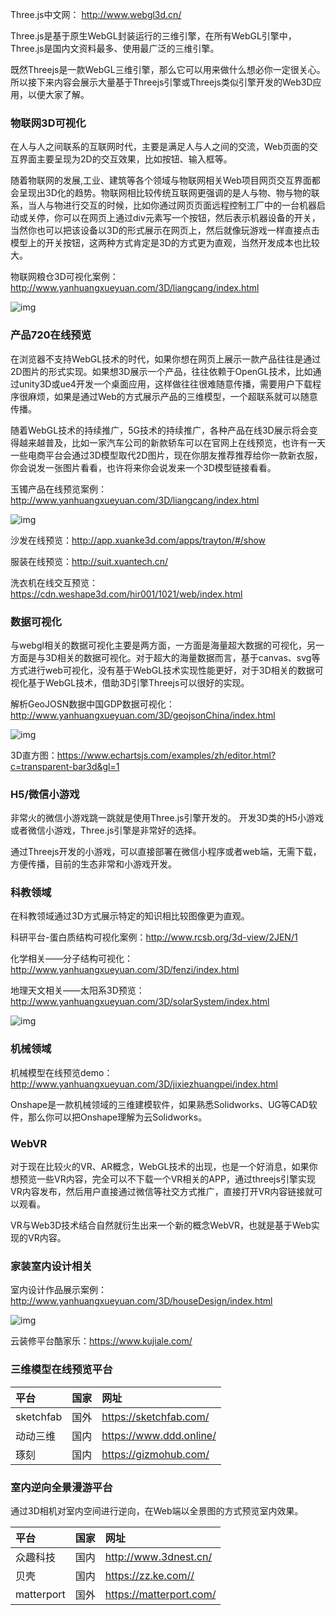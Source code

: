 Three.js中文网： http://www.webgl3d.cn/ 

Three.js是基于原生WebGL封装运行的三维引擎，在所有WebGL引擎中，Three.js是国内文资料最多、使用最广泛的三维引擎。

既然Threejs是一款WebGL三维引擎，那么它可以用来做什么想必你一定很关心。所以接下来内容会展示大量基于Threejs引擎或Threejs类似引擎开发的Web3D应用，以便大家了解。

### 物联网3D可视化

在人与人之间联系的互联网时代，主要是满足人与人之间的交流，Web页面的交互界面主要呈现为2D的交互效果，比如按钮、输入框等。

随着物联网的发展,工业、建筑等各个领域与物联网相关Web项目网页交互界面都会呈现出3D化的趋势。物联网相比较传统互联网更强调的是人与物、物与物的联系，当人与物进行交互的时候，比如你通过网页页面远程控制工厂中的一台机器启动或关停，你可以在网页上通过div元素写一个按钮，然后表示机器设备的开关，当然你也可以把该设备以3D的形式展示在网页上，然后就像玩游戏一样直接点击模型上的开关按钮，这两种方式肯定是3D的方式更为直观，当然开发成本也比较大。

物联网粮仓3D可视化案例：http://www.yanhuangxueyuan.com/3D/liangcang/index.html

![img](http://www.webgl3d.cn/upload/threejs3%E7%B2%AE%E4%BB%93.jpg)

### 产品720在线预览

在浏览器不支持WebGL技术的时代，如果你想在网页上展示一款产品往往是通过2D图片的形式实现。如果想3D展示一个产品，往往依赖于OpenGL技术，比如通过unity3D或ue4开发一个桌面应用，这样做往往很难随意传播，需要用户下载程序很麻烦，如果是通过Web的方式展示产品的三维模型，一个超联系就可以随意传播。

随着WebGL技术的持续推广，5G技术的持续推广，各种产品在线3D展示将会变得越来越普及，比如一家汽车公司的新款轿车可以在官网上在线预览，也许有一天一些电商平台会通过3D模型取代2D图片，现在你朋友推荐推荐给你一款新衣服，你会说发一张图片看看，也许将来你会说发来一个3D模型链接看看。

玉镯产品在线预览案例：http://www.yanhuangxueyuan.com/3D/liangcang/index.html

![img](http://www.webgl3d.cn/upload/threejs3%E7%8E%89%E9%95%AF.jpg)

沙发在线预览：http://app.xuanke3d.com/apps/trayton/#/show

服装在线预览：http://suit.xuantech.cn/

洗衣机在线交互预览：https://cdn.weshape3d.com/hir001/1021/web/index.html

### 数据可视化

与webgl相关的数据可视化主要是两方面，一方面是海量超大数据的可视化，另一方面是与3D相关的数据可视化。对于超大的海量数据而言，基于canvas、svg等方式进行web可视化，没有基于WebGL技术实现性能更好，对于3D相关的数据可视化基于WebGL技术，借助3D引擎Threejs可以很好的实现。

解析GeoJOSN数据中国GDP数据可视化：http://www.yanhuangxueyuan.com/3D/geojsonChina/index.html

![img](http://www.webgl3d.cn/upload/threejs3gdp.jpg)

3D直方图：https://www.echartsjs.com/examples/zh/editor.html?c=transparent-bar3d&gl=1

### H5/微信小游戏

非常火的微信小游戏跳一跳就是使用Three.js引擎开发的。 开发3D类的H5小游戏或者微信小游戏，Three.js引擎是非常好的选择。

通过Threejs开发的小游戏，可以直接部署在微信小程序或者web端，无需下载，方便传播，目前的生态非常和小游戏开发。

### 科教领域

在科教领域通过3D方式展示特定的知识相比较图像更为直观。

科研平台-蛋白质结构可视化案例：http://www.rcsb.org/3d-view/2JEN/1

化学相关——分子结构可视化：http://www.yanhuangxueyuan.com/3D/fenzi/index.html

地理天文相关——太阳系3D预览：http://www.yanhuangxueyuan.com/3D/solarSystem/index.html

![img](http://www.webgl3d.cn/upload/threejs3sun.jpg)

### 机械领域

机械模型在线预览demo：http://www.yanhuangxueyuan.com/3D/jixiezhuangpei/index.html

Onshape是一款机械领域的三维建模软件，如果熟悉Solidworks、UG等CAD软件，那么你可以把Onshape理解为云Solidworks。

### WebVR

对于现在比较火的VR、AR概念，WebGL技术的出现，也是一个好消息，如果你想预览一些VR内容，完全可以不下载一个VR相关的APP，通过threejs引擎实现VR内容发布，然后用户直接通过微信等社交方式推广，直接打开VR内容链接就可以观看。

VR与Web3D技术结合自然就衍生出来一个新的概念WebVR，也就是基于Web实现的VR内容。

### 家装室内设计相关

室内设计作品展示案例：http://www.yanhuangxueyuan.com/3D/houseDesign/index.html

![img](http://www.webgl3d.cn/upload/threejs3%E5%AE%A4%E5%86%85%E8%AE%BE%E8%AE%A1.jpg)

云装修平台酷家乐：https://www.kujiale.com/

### 三维模型在线预览平台

| 平台      | 国家 | 网址                    |
| :-------- | :--- | :---------------------- |
| sketchfab | 国外 | https://sketchfab.com/  |
| 动动三维  | 国内 | https://www.ddd.online/ |
| 琢刻      | 国内 | https://gizmohub.com/   |

### 室内逆向全景漫游平台

通过3D相机对室内空间进行逆向，在Web端以全景图的方式预览室内效果。

| 平台       | 国家 | 网址                    |
| :--------- | :--- | :---------------------- |
| 众趣科技   | 国内 | http://www.3dnest.cn/   |
| 贝壳       | 国内 | https://zz.ke.com//     |
| matterport | 国外 | https://matterport.com/ |